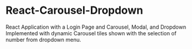 # React-Carousel-Dropdown
React Application with a Login Page and Carousel, Modal, and Dropdown Implemented with dynamic Carousel tiles shown with the selection of number from dropdown menu. 
